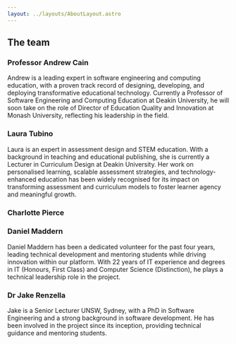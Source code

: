```yaml
---
layout: ../layouts/AboutLayout.astro
---
```



## The team
### Professor Andrew Cain

Andrew is a leading expert in software engineering and computing education, with a proven track record of designing, developing, and deploying transformative educational technology. Currently a Professor of Software Engineering and Computing Education at Deakin University, he will soon take on the role of Director of Education Quality and Innovation at Monash University, reflecting his leadership in the field.

### Laura Tubino

Laura is an expert in assessment design and STEM education. With a background in teaching and educational publishing, she is currently a Lecturer in Curriculum Design at Deakin University. Her work on personalised learning, scalable assessment strategies, and technology-enhanced education has been widely recognised for its impact on transforming assessment and curriculum models to foster learner agency and meaningful growth.

### Charlotte Pierce


### Daniel Maddern
Daniel Maddern has been a dedicated volunteer for the past four years, leading technical development and mentoring students while driving innovation within our platform. With 22 years of IT experience and degrees in IT (Honours, First Class) and Computer Science (Distinction), he plays a technical leadership role in the project.

### Dr Jake Renzella
Jake is a Senior Lecturer UNSW, Sydney, with a PhD in Software Engineering and a strong background in software development. He has been involved in the project since its inception, providing technical guidance and mentoring students.

